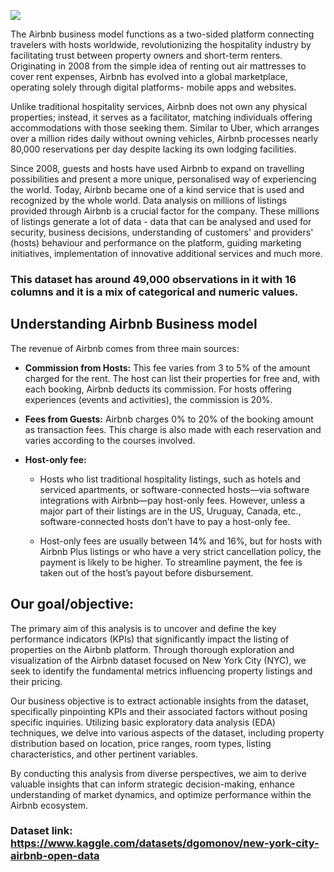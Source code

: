 ![](https://econsultancy.imgix.net/content/uploads/2016/08/06100751/csm_03.07._-_airbnb_wirbt_fuer_erlebnis-angebote_05e6f6316d.jpg)


The Airbnb business model functions as a two-sided platform connecting travelers with hosts worldwide, revolutionizing the hospitality industry by facilitating trust between property owners and short-term renters. Originating in 2008 from the simple idea of renting out air mattresses to cover rent expenses, Airbnb has evolved into a global marketplace, operating solely through digital platforms- mobile apps and websites.

Unlike traditional hospitality services, Airbnb does not own any physical properties; instead, it serves as a facilitator, matching individuals offering accommodations with those seeking them. Similar to Uber, which arranges over a million rides daily without owning vehicles, Airbnb processes nearly 80,000 reservations per day despite lacking its own lodging facilities.

Since 2008, guests and hosts have used Airbnb to expand on travelling possibilities and present a more unique, personalised way of experiencing the world. Today, Airbnb became one of a kind service that is used and recognized by the whole world. Data analysis on millions of listings provided through Airbnb is a crucial factor for the company. These millions of listings generate a lot of data - data that can be analysed and used for security, business decisions, understanding of customers' and providers' (hosts) behaviour and performance on the platform, guiding marketing initiatives, implementation of innovative additional services and much more.

### **This dataset has around 49,000 observations in it with 16 columns and it is a mix of categorical and numeric values.**

## **Understanding Airbnb Business model**
The revenue of Airbnb comes from three main sources:

* **Commission from Hosts:** This fee varies from 3 to 5% of the amount charged for the rent. The host can list their properties for free and, with each booking, Airbnb deducts its commission. For hosts offering experiences (events and activities), the commission is 20%.

* **Fees from Guests:** Airbnb charges 0% to 20% of the booking amount as transaction fees. This charge is also made with each reservation and varies according to the courses involved.

* **Host-only fee:**
  * Hosts who list traditional hospitality listings, such as hotels and serviced apartments, or software-connected hosts—via software integrations with Airbnb—pay host-only fees. However, unless a major part of their listings are in the US, Uruguay, Canada, etc., software-connected hosts don’t have to pay a host-only fee.

  * Host-only fees are usually between 14% and 16%, but for hosts with Airbnb Plus listings or who have a very strict cancellation policy, the payment is likely to be higher. To streamline payment, the fee is taken out of the host’s payout before disbursement.

## **Our goal/objective:**

The primary aim of this analysis is to uncover and define the key performance indicators (KPIs) that significantly impact the listing of properties on the Airbnb platform. Through thorough exploration and visualization of the Airbnb dataset focused on New York City (NYC), we seek to identify the fundamental metrics influencing property listings and their pricing.

Our business objective is to extract actionable insights from the dataset, specifically pinpointing KPIs and their associated factors without posing specific inquiries. Utilizing basic exploratory data analysis (EDA) techniques, we delve into various aspects of the dataset, including property distribution based on location, price ranges, room types, listing characteristics, and other pertinent variables.

By conducting this analysis from diverse perspectives, we aim to derive valuable insights that can inform strategic decision-making, enhance understanding of market dynamics, and optimize performance within the Airbnb ecosystem.

### Dataset link: https://www.kaggle.com/datasets/dgomonov/new-york-city-airbnb-open-data

